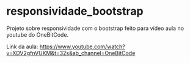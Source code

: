 # responsividade_bootstrap

Projeto sobre responsividade com o bootstrap feito para vídeo aula no youtube do OneBitCode.

Link da aula: https://www.youtube.com/watch?v=XDV2gfnVUKM&t=32s&ab_channel=OneBitCode
